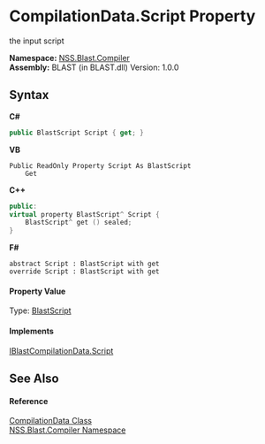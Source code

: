 # CompilationData.Script Property 
 

the input script

**Namespace:**&nbsp;<a href="26a25caa-f50b-92ad-f15c-dbb9db1493ae.md">NSS.Blast.Compiler</a><br />**Assembly:**&nbsp;BLAST (in BLAST.dll) Version: 1.0.0

## Syntax

**C#**<br />
``` C#
public BlastScript Script { get; }
```

**VB**<br />
``` VB
Public ReadOnly Property Script As BlastScript
	Get
```

**C++**<br />
``` C++
public:
virtual property BlastScript^ Script {
	BlastScript^ get () sealed;
}
```

**F#**<br />
``` F#
abstract Script : BlastScript with get
override Script : BlastScript with get
```


#### Property Value
Type: <a href="701ebde6-515e-1fd5-a11a-526716112a12.md">BlastScript</a>

#### Implements
<a href="39763fb6-d55e-f5f7-af50-4325cd74d6c6.md">IBlastCompilationData.Script</a><br />

## See Also


#### Reference
<a href="52667f7e-8dc6-6543-e265-fdc90d6834fa.md">CompilationData Class</a><br /><a href="26a25caa-f50b-92ad-f15c-dbb9db1493ae.md">NSS.Blast.Compiler Namespace</a><br />
